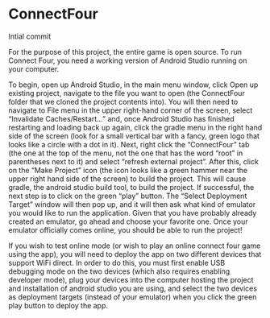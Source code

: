# ConnectFour
Intial commit

For the purpose of this project, the entire game is open source. To run Connect Four, you need a working version of Android Studio running on your computer.

To begin, open up Android Studio, in the main menu window, click Open up existing project, navigate to the file you want to open (the ConnectFour folder that we cloned the project contents into). You will then need to navigate to File menu in the upper right-hand corner of the screen, select “Invalidate Caches/Restart...” and, once Android Studio has finished restarting and loading back up again, click the gradle menu in the right hand side of the screen (look for a small vertical bar with a fancy, green logo that looks like a circle with a dot in it). Next, right click the “ConnectFour” tab (the one at the top of the menu, not the one that has the word “root” in parentheses next to it) and select “refresh external project”. After this, click on the “Make Project” icon (the icon looks like a green hammer near the upper right hand side of the screen) to build the project. This will cause gradle, the android studio build tool, to build the project. If successful, the next step is to click on the green “play” button. The “Select Deployment Target” window will then pop up, and it will then ask what kind of emulator you would like to run the application. Given that you have probably already created an emulator, go ahead and choose your favorite one. Once your emulator officially comes online, you should be able to run the project! 

If you wish to test online mode (or wish to play an online connect four game using the app), you will need to deploy the app on two different devices that support WiFi direct. In order to do this, you must first enable USB debugging mode on the two devices (which also requires enabling developer mode), plug your devices into the computer hosting the project and installation of android studio you are using, and select the two devices as deployment targets (instead of your emulator) when you click the green play button to deploy the app.
